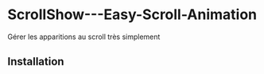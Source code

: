 # ScrollShow---Easy-Scroll-Animation
Gérer les apparitions au scroll très simplement

<h2> Installation </h2>

<code>
  <script src="https://code.jquery.com/jquery-3.1.1.min.js"></script> <!-- Librairie Jquery necessaire -->
  <script src="js/showScroll.js"></script> <!-- Fichier necessaire aux animations -->
</code>
